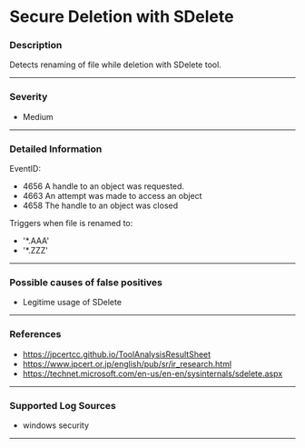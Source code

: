 # Secure Deletion with SDelete
### Description

Detects renaming of file while deletion with SDelete tool.

-------------------
### Severity

- Medium

-------------------

### Detailed Information

EventID:
  - 4656 A handle to an object was requested.
  - 4663 An attempt was made to access an object
  - 4658 The handle to an object was closed

Triggers when file is renamed to:
  - '*.AAA'
  - '*.ZZZ'

-------------------

### Possible causes of false positives

- Legitime usage of SDelete

-------------------
### References

- https://jpcertcc.github.io/ToolAnalysisResultSheet
- https://www.jpcert.or.jp/english/pub/sr/ir_research.html
- https://technet.microsoft.com/en-us/en-en/sysinternals/sdelete.aspx

-------------------
### Supported Log Sources

- windows security

-------------------

